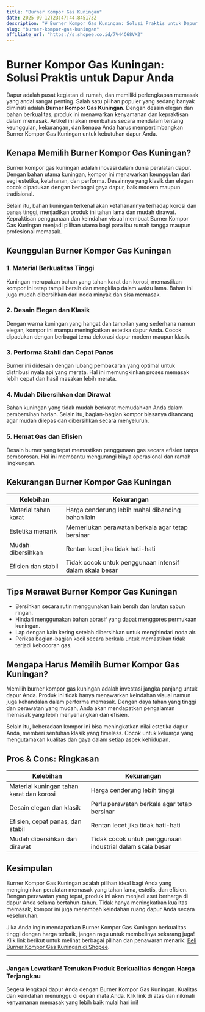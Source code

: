 ```yaml
---
title: "Burner Kompor Gas Kuningan"
date: 2025-09-12T23:47:44.845173Z
description: "# Burner Kompor Gas Kuningan: Solusi Praktis untuk Dapur Anda..."
slug: "burner-kompor-gas-kuningan"
affiliate_url: "https://s.shopee.co.id/7V44C68VX2"
---
```

# Burner Kompor Gas Kuningan: Solusi Praktis untuk Dapur Anda

Dapur adalah pusat kegiatan di rumah, dan memiliki perlengkapan memasak yang andal sangat penting. Salah satu pilihan populer yang sedang banyak diminati adalah **Burner Kompor Gas Kuningan**. Dengan desain elegan dan bahan berkualitas, produk ini menawarkan kenyamanan dan kepraktisan dalam memasak. Artikel ini akan membahas secara mendalam tentang keunggulan, kekurangan, dan kenapa Anda harus mempertimbangkan Burner Kompor Gas Kuningan untuk kebutuhan dapur Anda.

## Kenapa Memilih Burner Kompor Gas Kuningan?

Burner kompor gas kuningan adalah inovasi dalam dunia peralatan dapur. Dengan bahan utama kuningan, kompor ini menawarkan keunggulan dari segi estetika, ketahanan, dan performa. Desainnya yang klasik dan elegan cocok dipadukan dengan berbagai gaya dapur, baik modern maupun tradisional.

Selain itu, bahan kuningan terkenal akan ketahanannya terhadap korosi dan panas tinggi, menjadikan produk ini tahan lama dan mudah dirawat. Kepraktisan penggunaan dan keindahan visual membuat Burner Kompor Gas Kuningan menjadi pilihan utama bagi para ibu rumah tangga maupun profesional memasak.

## Keunggulan Burner Kompor Gas Kuningan

### 1. Material Berkualitas Tinggi
Kuningan merupakan bahan yang tahan karat dan korosi, memastikan kompor ini tetap tampil bersih dan mengkilap dalam waktu lama. Bahan ini juga mudah dibersihkan dari noda minyak dan sisa memasak.

### 2. Desain Elegan dan Klasik
Dengan warna kuningan yang hangat dan tampilan yang sederhana namun elegan, kompor ini mampu meningkatkan estetika dapur Anda. Cocok dipadukan dengan berbagai tema dekorasi dapur modern maupun klasik.

### 3. Performa Stabil dan Cepat Panas
Burner ini didesain dengan lubang pembakaran yang optimal untuk distribusi nyala api yang merata. Hal ini memungkinkan proses memasak lebih cepat dan hasil masakan lebih merata.

### 4. Mudah Dibersihkan dan Dirawat
Bahan kuningan yang tidak mudah berkarat memudahkan Anda dalam pembersihan harian. Selain itu, bagian-bagian kompor biasanya dirancang agar mudah dilepas dan dibersihkan secara menyeluruh.

### 5. Hemat Gas dan Efisien
Desain burner yang tepat memastikan penggunaan gas secara efisien tanpa pemborosan. Hal ini membantu mengurangi biaya operasional dan ramah lingkungan.

## Kekurangan Burner Kompor Gas Kuningan

| Kelebihan               | Kekurangan                                       |
|-------------------------|--------------------------------------------------|
| Material tahan karat   | Harga cenderung lebih mahal dibanding bahan lain |
| Estetika menarik      | Memerlukan perawatan berkala agar tetap bersinar |
| Mudah dibersihkan     | Rentan lecet jika tidak hati-hati                |
| Efisien dan stabil   | Tidak cocok untuk penggunaan intensif dalam skala besar |

## Tips Merawat Burner Kompor Gas Kuningan

- Bersihkan secara rutin menggunakan kain bersih dan larutan sabun ringan.
- Hindari menggunakan bahan abrasif yang dapat menggores permukaan kuningan.
- Lap dengan kain kering setelah dibersihkan untuk menghindari noda air.
- Periksa bagian-bagian kecil secara berkala untuk memastikan tidak terjadi kebocoran gas.

## Mengapa Harus Memilih Burner Kompor Gas Kuningan?

Memilih burner kompor gas kuningan adalah investasi jangka panjang untuk dapur Anda. Produk ini tidak hanya menawarkan keindahan visual namun juga kehandalan dalam performa memasak. Dengan daya tahan yang tinggi dan perawatan yang mudah, Anda akan mendapatkan pengalaman memasak yang lebih menyenangkan dan efisien.

Selain itu, keberadaan kompor ini bisa meningkatkan nilai estetika dapur Anda, memberi sentuhan klasik yang timeless. Cocok untuk keluarga yang mengutamakan kualitas dan gaya dalam setiap aspek kehidupan.

## Pros & Cons: Ringkasan

| Kelebihan                                              | Kekurangan                                              |
|--------------------------------------------------------|--------------------------------------------------------|
| Material kuningan tahan karat dan korosi             | Harga cenderung lebih tinggi                          |
| Desain elegan dan klasik                             | Perlu perawatan berkala agar tetap bersinar          |
| Efisien, cepat panas, dan stabil                     | Rentan lecet jika tidak hati-hati                     |
| Mudah dibersihkan dan dirawat                        | Tidak cocok untuk penggunaan industrial dalam skala besar |

## Kesimpulan

Burner Kompor Gas Kuningan adalah pilihan ideal bagi Anda yang menginginkan peralatan memasak yang tahan lama, estetis, dan efisien. Dengan perawatan yang tepat, produk ini akan menjadi aset berharga di dapur Anda selama bertahun-tahun. Tidak hanya meningkatkan kualitas memasak, kompor ini juga menambah keindahan ruang dapur Anda secara keseluruhan.

Jika Anda ingin mendapatkan Burner Kompor Gas Kuningan berkualitas tinggi dengan harga terbaik, jangan ragu untuk membelinya sekarang juga! Klik link berikut untuk melihat berbagai pilihan dan penawaran menarik: [Beli Burner Kompor Gas Kuningan di Shopee](https://s.shopee.co.id/7V44C68VX2).

---

### Jangan Lewatkan! Temukan Produk Berkualitas dengan Harga Terjangkau

Segera lengkapi dapur Anda dengan Burner Kompor Gas Kuningan. Kualitas dan keindahan menunggu di depan mata Anda. Klik link di atas dan nikmati kenyamanan memasak yang lebih baik mulai hari ini!
